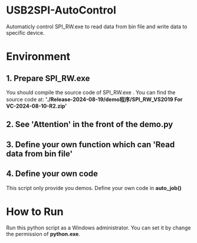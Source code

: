 # USB2SPI-AutoControl
Automaticly control SPI_RW.exe to read data from bin file and write data to specific device.

# Environment

## 1. Prepare SPI_RW.exe

You should compile the source code of SPI_RW.exe . You can find the source code at: **'./Release-2024-08-19/demo程序/SPI_RW_VS2019 For VC-2024-08-10-R2.zip'**

## 2. See 'Attention' in the front of the demo.py

## 3. Define your own function which can 'Read data from bin file'

## 4. Define your own code

This script only provide you demos. Define your own code in **auto_job()**

# How to Run

Run this python script as a Windows administrator. You can set it by change the permission of **python.exe**.

